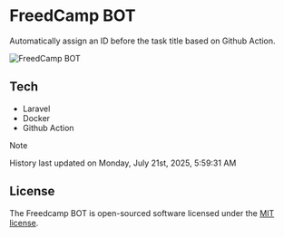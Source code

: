 # FreedCamp BOT

Automatically assign an ID before the task title based on Github Action.

![FreedCamp BOT](https://repository-images.githubusercontent.com/737932867/7d34798b-2680-471c-b089-a78a718d3d6a)

## Tech

- Laravel
- Docker
- Github Action

> [!NOTE]  
> History last updated on Monday, July 21st, 2025, 5:59:31 AM

## License

The Freedcamp BOT is open-sourced software licensed under the [MIT license](https://opensource.org/licenses/MIT).

